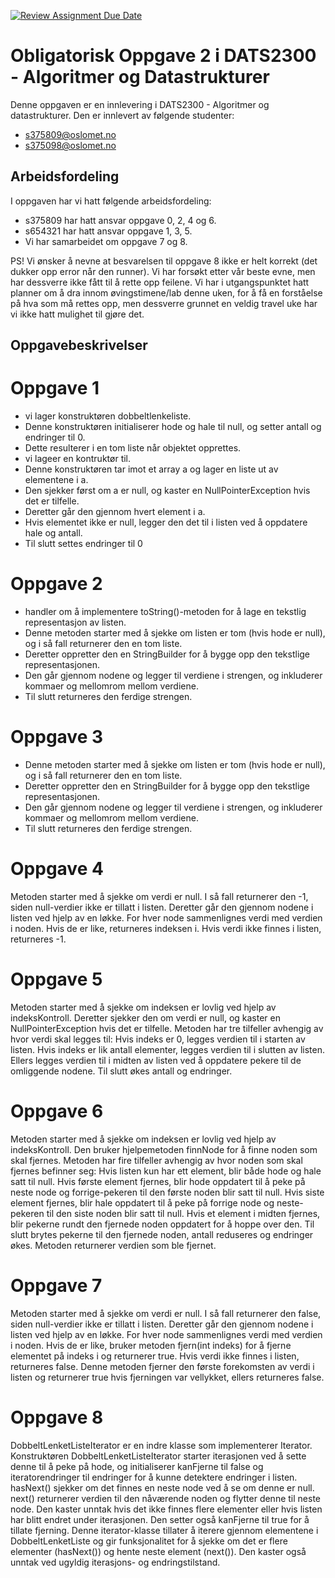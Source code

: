 [![Review Assignment Due Date](https://classroom.github.com/assets/deadline-readme-button-24ddc0f5d75046c5622901739e7c5dd533143b0c8e959d652212380cedb1ea36.svg)](https://classroom.github.com/a/k3TSQYDa)
# Obligatorisk Oppgave 2 i DATS2300 - Algoritmer og Datastrukturer

Denne oppgaven er en innlevering i DATS2300 - Algoritmer og datastrukturer. Den er innlevert av følgende studenter:
* s375809@oslomet.no
* s375098@oslomet.no

## Arbeidsfordeling
I oppgaven har vi hatt følgende arbeidsfordeling:
* s375809 har hatt ansvar oppgave 0, 2, 4 og 6.
* s654321 har hatt ansvar oppgave 1, 3, 5.
* Vi har samarbeidet om oppgave 7 og 8. 

PS! Vi ønsker å nevne at besvarelsen til oppgave 8 ikke er helt korrekt (det dukker opp error når den runner). 
Vi har forsøkt etter vår beste evne, men har dessverre ikke fått til å rette opp feilene. 
Vi har i utgangspunktet hatt planner om å dra innom øvingstimene/lab denne uken, for å få en forståelse på hva som må rettes opp, 
men dessverre grunnet en veldig travel uke har vi ikke hatt mulighet til gjøre det.


## Oppgavebeskrivelser

# Oppgave 1
- vi lager konstruktøren dobbeltlenkeliste. 
- Denne konstruktøren initialiserer hode og hale til null, og setter antall og endringer til 0. 
- Dette resulterer i en tom liste når objektet opprettes. 
- vi lageer en kontruktør til. 
- Denne konstruktøren tar imot et array a og lager en liste ut av elementene i a. 
- Den sjekker først om a er null, og kaster en NullPointerException hvis det er tilfelle. 
- Deretter går den gjennom hvert element i a. 
- Hvis elementet ikke er null, legger den det til i listen ved å oppdatere hale og antall. 
- Til slutt settes endringer til 0
# Oppgave 2
- handler om å implementere toString()-metoden for å lage en tekstlig representasjon av listen. 
- Denne metoden starter med å sjekke om listen er tom (hvis hode er null), og i så fall returnerer den en tom liste. 
- Deretter oppretter den en StringBuilder for å bygge opp den tekstlige representasjonen. 
- Den går gjennom nodene og legger til verdiene i strengen, og inkluderer kommaer og mellomrom mellom verdiene. 
- Til slutt returneres den ferdige strengen.

# Oppgave 3
- Denne metoden starter med å sjekke om listen er tom (hvis hode er null), og i så fall returnerer den en tom liste. 
- Deretter oppretter den en StringBuilder for å bygge opp den tekstlige representasjonen. 
- Den går gjennom nodene og legger til verdiene i strengen, og inkluderer kommaer og mellomrom mellom verdiene. 
- Til slutt returneres den ferdige strengen.

# Oppgave 4
Metoden starter med å sjekke om verdi er null. I så fall returnerer den -1, siden null-verdier ikke er tillatt i listen.
Deretter går den gjennom nodene i listen ved hjelp av en løkke.
For hver node sammenlignes verdi med verdien i noden. Hvis de er like, returneres indeksen i.
Hvis verdi ikke finnes i listen, returneres -1.

# Oppgave 5
Metoden starter med å sjekke om indeksen er lovlig ved hjelp av indeksKontroll.
Deretter sjekker den om verdi er null, og kaster en NullPointerException hvis det er tilfelle.
Metoden har tre tilfeller avhengig av hvor verdi skal legges til:
Hvis indeks er 0, legges verdien til i starten av listen.
Hvis indeks er lik antall elementer, legges verdien til i slutten av listen.
Ellers legges verdien til i midten av listen ved å oppdatere pekere til de omliggende nodene.
Til slutt økes antall og endringer.

# Oppgave 6
Metoden starter med å sjekke om indeksen er lovlig ved hjelp av indeksKontroll.
Den bruker hjelpemetoden finnNode for å finne noden som skal fjernes.
Metoden har fire tilfeller avhengig av hvor noden som skal fjernes befinner seg:
Hvis listen kun har ett element, blir både hode og hale satt til null.
Hvis første element fjernes, blir hode oppdatert til å peke på neste node og forrige-pekeren til den første noden blir satt til null.
Hvis siste element fjernes, blir hale oppdatert til å peke på forrige node og neste-pekeren til den siste noden blir satt til null.
Hvis et element i midten fjernes, blir pekerne rundt den fjernede noden oppdatert for å hoppe over den.
Til slutt brytes pekerne til den fjernede noden, antall reduseres og endringer økes. Metoden returnerer verdien som ble fjernet.

# Oppgave 7
Metoden starter med å sjekke om verdi er null. I så fall returnerer den false, siden null-verdier ikke er tillatt i listen.
Deretter går den gjennom nodene i listen ved hjelp av en løkke.
For hver node sammenlignes verdi med verdien i noden. Hvis de er like, bruker metoden fjern(int indeks) for å fjerne elementet på indeks i og returnerer true.
Hvis verdi ikke finnes i listen, returneres false.
Denne metoden fjerner den første forekomsten av verdi i listen og returnerer true hvis fjerningen var vellykket, ellers returneres false.

# Oppgave 8
DobbeltLenketListeIterator er en indre klasse som implementerer Iterator<T>.
Konstruktøren DobbeltLenketListeIterator starter iterasjonen ved å sette denne til å peke på hode, og initialiserer kanFjerne til false og iteratorendringer til endringer for å kunne detektere endringer i listen.
hasNext() sjekker om det finnes en neste node ved å se om denne er null.
next() returnerer verdien til den nåværende noden og flytter denne til neste node. Den kaster unntak hvis det ikke finnes flere elementer eller hvis listen har blitt endret under iterasjonen. Den setter også kanFjerne til true for å tillate fjerning.
Denne iterator-klasse tillater å iterere gjennom elementene i DobbeltLenketListe og gir funksjonalitet for å sjekke om det er flere elementer (hasNext()) og hente neste element (next()). Den kaster også unntak ved ugyldig iterasjons- og endringstilstand.